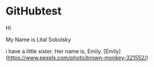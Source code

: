 # GitHubtest
Hi

My Name is Lital Sokolsky 

i have a little sister. Her name is, Emily. 
[Emily] (https://www.pexels.com/photo/brown-monkey-321552/)

